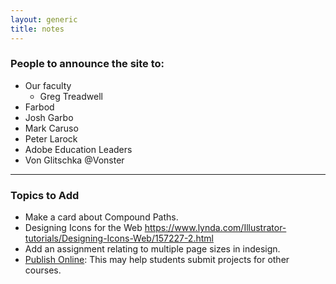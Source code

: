 ```yaml
---
layout: generic
title: notes
---
```


### People to announce the site to:

* Our faculty
  * Greg Treadwell
* Farbod
* Josh Garbo
* Mark Caruso
* Peter Larock
* Adobe Education Leaders
* Von Glitschka @Vonster


-------

### Topics to Add

 * Make a card about Compound Paths.
 * Designing Icons for the Web <https://www.lynda.com/Illustrator-tutorials/Designing-Icons-Web/157227-2.html>
 * Add an assignment relating to multiple page sizes in indesign.
* [Publish Online](https://www.lynda.com/InDesign-tutorials/Publish-Online-InDesign/438403-2.html): This may help students submit projects for other courses.